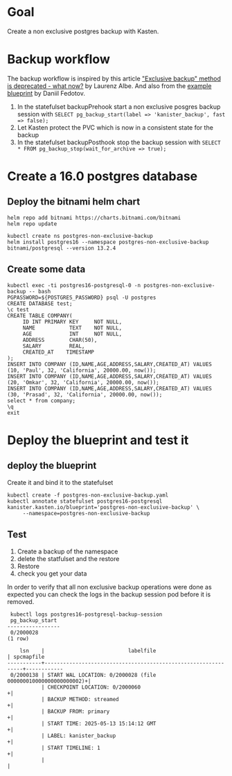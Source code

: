 # Goal 

Create a non exclusive postgres backup with Kasten.

# Backup workflow 

The backup workflow is inspired by this article ["Exclusive backup" method is deprecated - what now?](https://www.cybertec-postgresql.com/en/exclusive-backup-deprecated-what-now/) by Laurenz Albe.
And also from the [example blueprint](https://raw.githubusercontent.com/kanisterio/kanister/refs/heads/master/examples/postgresql/postgres-start-stop-blueprint.yaml) by 
Daniil Fedotov.

1. In the statefulset backupPrehook start a non exclusive posgres backup session with `SELECT pg_backup_start(label => 'kanister_backup', fast => false);` 
2. Let Kasten protect the PVC which is now in a consistent state for the backup 
3. In the statefulset backupPosthook stop the backup session with `SELECT * FROM pg_backup_stop(wait_for_archive => true);`


# Create a 16.0 postgres database 
## Deploy the bitnami helm chart 

```
helm repo add bitnami https://charts.bitnami.com/bitnami
helm repo update

kubectl create ns postgres-non-exclusive-backup
helm install postgres16 --namespace postgres-non-exclusive-backup bitnami/postgresql --version 13.2.4 
```

## Create some data 

```
kubectl exec -ti postgres16-postgresql-0 -n postgres-non-exclusive-backup -- bash
PGPASSWORD=${POSTGRES_PASSWORD} psql -U postgres
CREATE DATABASE test;
\c test
CREATE TABLE COMPANY(
     ID INT PRIMARY KEY     NOT NULL,
     NAME           TEXT    NOT NULL,
     AGE            INT     NOT NULL,
     ADDRESS        CHAR(50),
     SALARY         REAL,
     CREATED_AT    TIMESTAMP
);
INSERT INTO COMPANY (ID,NAME,AGE,ADDRESS,SALARY,CREATED_AT) VALUES (10, 'Paul', 32, 'California', 20000.00, now());
INSERT INTO COMPANY (ID,NAME,AGE,ADDRESS,SALARY,CREATED_AT) VALUES (20, 'Omkar', 32, 'California', 20000.00, now());
INSERT INTO COMPANY (ID,NAME,AGE,ADDRESS,SALARY,CREATED_AT) VALUES (30, 'Prasad', 32, 'California', 20000.00, now());
select * from company;
\q
exit
```

# Deploy the blueprint and test it 

## deploy the blueprint

Create it and bind it to the statefulset

```
kubectl create -f postgres-non-exclusive-backup.yaml 
kubectl annotate statefulset postgres16-postgresql kanister.kasten.io/blueprint='postgres-non-exclusive-backup' \
     --namespace=postgres-non-exclusive-backup
```

## Test 

1. Create a backup of the namespace 
2. delete the statfulset and the restore 
3. Restore 
4. check you get your data

In order to verify that all non exclusive backup operations were done as expected you can check the logs in the backup session pod 
before it is removed.

```
 kubectl logs postgres16-postgresql-backup-session
 pg_backup_start 
-----------------
 0/2000028
(1 row)

    lsn    |                           labelfile                           | spcmapfile 
-----------+---------------------------------------------------------------+------------
 0/2000138 | START WAL LOCATION: 0/2000028 (file 000000010000000000000002)+| 
           | CHECKPOINT LOCATION: 0/2000060                               +| 
           | BACKUP METHOD: streamed                                      +| 
           | BACKUP FROM: primary                                         +| 
           | START TIME: 2025-05-13 15:14:12 GMT                          +| 
           | LABEL: kanister_backup                                       +| 
           | START TIMELINE: 1                                            +| 
           |                                                               | 
```